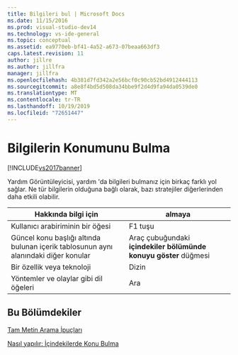 ```yaml
---
title: Bilgileri bul | Microsoft Docs
ms.date: 11/15/2016
ms.prod: visual-studio-dev14
ms.technology: vs-ide-general
ms.topic: conceptual
ms.assetid: ea9770eb-bf41-4a52-a673-07beaa663df3
caps.latest.revision: 11
author: jillre
ms.author: jillfra
manager: jillfra
ms.openlocfilehash: 4b381d7fd342a2e56bcf0c90cb52bd4912444113
ms.sourcegitcommit: a8e8f4bd5d508da34bbe9f2d4d9fa94da0539de0
ms.translationtype: MT
ms.contentlocale: tr-TR
ms.lasthandoff: 10/19/2019
ms.locfileid: "72651447"
---
```

# <a name="locate-information"></a>Bilgilerin Konumunu Bulma
[!INCLUDE[vs2017banner](../includes/vs2017banner.md)]

Yardım Görüntüleyicisi, yardım 'da bilgileri bulmanız için birkaç farklı yol sağlar. Ne tür bilgilerin olduğuna bağlı olarak, bazı stratejiler diğerlerinden daha etkili olabilir.

|Hakkında bilgi için|almaya|
|----------------------------|---------|
|Kullanıcı arabiriminin bir öğesi|F1 tuşu|
|Güncel konu başlığı altında bulunan içerik tablosunun aynı alanındaki diğer konular|Araç çubuğundaki **içindekiler bölümünde konuyu göster** düğmesi|
|Bir özellik veya teknoloji|Dizin|
|Yöntemler ve olaylar gibi dil öğeleri|Ara|

## <a name="in-this-section"></a>Bu Bölümdekiler
 [Tam Metin Arama İpuçları](../ide/full-text-search-tips.md)

 [Nasıl yapılır: İçindekilerde Konu Bulma](../ide/how-to-find-topics-in-the-table-of-contents.md)
